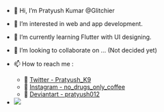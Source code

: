 - 👋 Hi, I’m Pratyush Kumar @Glitchier
- 👀 I’m interested in web and app development.
- 🌱 I’m currently learning Flutter with UI designing.
- 💞️ I’m looking to collaborate on ... (Not decided yet)
- 📫 How to reach me :
  - 💙 [Twitter - Pratyush_K9](https://twitter.com/Pratyush_k9)
  - 📸 [Instagram - no_drugs_only_coffee](https://www.instagram.com/no_drugs_only_coffee/)
  - 🎨 [Deviantart - pratyush012](https://www.deviantart.com/pratyush012)



- <img src="https://github-readme-stats.vercel.app/api?username=Glitchier&&show_icons=true&title_color=ffffff&icon_color=c55ffc&text_color=ffffff&bg_color=603f8b">

<!---
Glitchier/Glitchier is a ✨ special ✨ repository because its `README.md` (this file) appears on your GitHub profile.
You can click the Preview link to take a look at your changes.
--->
